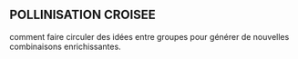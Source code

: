 ## POLLINISATION CROISEE

comment faire circuler des idées entre groupes pour générer de nouvelles combinaisons enrichissantes.
